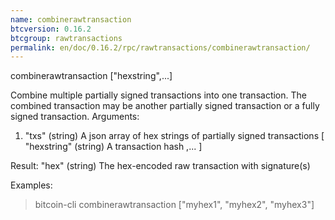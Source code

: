 ```yaml
---
name: combinerawtransaction
btcversion: 0.16.2
btcgroup: rawtransactions
permalink: en/doc/0.16.2/rpc/rawtransactions/combinerawtransaction/
---
```


combinerawtransaction ["hexstring",...]

Combine multiple partially signed transactions into one transaction.
The combined transaction may be another partially signed transaction or a 
fully signed transaction.
Arguments:
1. "txs"         (string) A json array of hex strings of partially signed transactions
    [
      "hexstring"     (string) A transaction hash
      ,...
    ]

Result:
"hex"            (string) The hex-encoded raw transaction with signature(s)

Examples:
> bitcoin-cli combinerawtransaction ["myhex1", "myhex2", "myhex3"]


